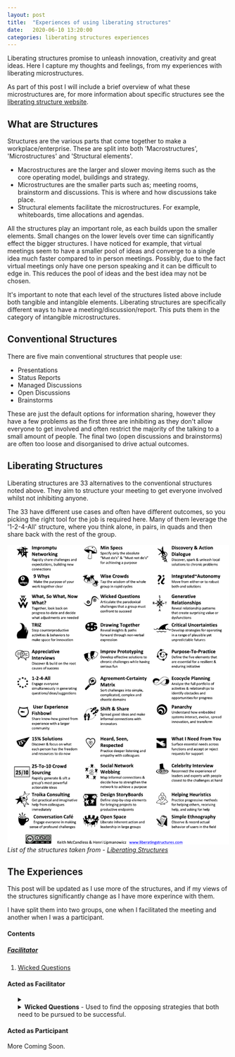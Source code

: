 ```yaml
---
layout: post
title:  "Experiences of using liberating structures"
date:   2020-06-10 13:20:00
categories: liberating structures experiences
---
```



Liberating structures promise to unleash innovation, creativity and great ideas. Here I capture my thoughts and feelings, from my experiences with liberating  microstructures. 

As part of this post I will include a brief overview of what these microstructures are, for more information about specific structures see the [liberating structure website][liberatingstructures].


[liberatingstructures]: http://www.liberatingstructures.com/

## What are Structures

Structures are the various parts that come together to make a workplace/enterprise. These are split into both 'Macrostructures', 'Microstructures' and 'Structural elements'.
* Macrostructures are the larger and slower moving items such as the core operating model, buildings and strategy.
* Microstructures are the smaller parts such as; meeting rooms, brainstorm and discussions. This is where and how discussions take place.
* Structural elements facilitate the microstructures. For example, whiteboards, time allocations and agendas.


All the structures play an important role, as each builds upon the smaller elements. Small changes on the lower levels over time can significantly effect the bigger structures. I have noticed for example, that virtual meetings seem to have a smaller pool of ideas and converge to a single idea much faster compared to in person meetings. Possibly, due to the fact virtual meetings only have one person speaking and it can be difficult to edge in. This reduces the pool of ideas and the best idea may not be chosen.

It's important to note that each level of the structures listed above include both tangible and intangible elements. Liberating structures are specifically different ways to have a meeting/discussion/report. This puts them in the category of intangible microstructures.

## Conventional Structures

There are five main conventional structures that people use:
* Presentations
* Status Reports
* Managed Discussions
* Open Discussions
* Brainstorms

These are just the default options for information sharing, however they have a few problems as the first three are inhibiting as they don't allow everyone to get involved and often restrict the majority of the talking to a small amount of people. The final two (open discussions and brainstorms) are often too loose and disorganised to drive actual outcomes. 

## Liberating Structures

Liberating structures are 33 alternatives to the conventional structures noted above. They aim to structure your meeting to get everyone involved whilst not inhibiting anyone.

The 33 have different use cases and often have different outcomes, so you picking the right tool for the job is required here. Many of them leverage the '1-2-4-All' structure, where you think alone, in pairs, in quads and then share back with the rest of the group.

![](/assets/images/liberating-structures.png)
*List of the structures taken from - [Liberating Structures][liberatingstructures]*

## The Experiences

This post will be updated as I use more of the structures, and if my views of the structures significantly change as I have more experince with them.

I have split them into two groups, one when I facilitated the meeting and another when I was a participant.

#### Contents

##### [Facilitator](#f)
1. [Wicked Questions](#f-wicked-questions)

<!---
##### [Participant](#p)
1. [Wicked Questions](#p-wicked-questions)
-->


#### <a name="f"/>Acted as Facilitator

<ul>
  <details>
  <summary><a name="f-wicked-questions"/><li><strong>Wicked Questions</strong> - Used to find the opposing strategies that both need to be pursued to be successful.</li></summary>
    
  <div class="details-inner">
   <p>
   I enjoyed using this structure and I think the team enjoyed the task as they had not tried anything similar before.
   </p> <p>
   The rules for this structure were easy to follow and not overly perscriptive in it's method.
   </p> <p>
   It was good to put down in words, some of these paradoxical challenges the team faces, even though some of them are obvious to many members of the team. None of the generated questions particually stuck out, as ground breaking. A couple being a little one sided - but overall it was a good mix.
   </p> <p>
   I found it difficult to bulid upon the the wicked questions proposed back to the entire group, however, we came together to find an overall wicked question that covered the major aspects of other questions that were proposed.
   </p> <p>
   Once the questions were listed, I felt the group didn't really know how to proceed, as we had identified problems without obvious solutions. As by the very nature of wicked questions they are not easily fixable. It will be interesting to see if over time this leads the team to reduce the friction between the two sides of the major dichotomy.
   </p> <p>
   I would recommend trying it out with your team.
   </p>
  </div>
  </details>
</ul>

#### <a name="p"/>Acted as Participant

More Coming Soon.

<!---
<ul>
  <details>
  <summary><a name="p-wicked-questions"/><li><strong>Wicked Questions</strong> - Used to find the opposing strategies that both need to be pursued to be successful.</li></summary>
    
  These are my thoughts about this.

  Etc. 
  </details>
</ul>
-->
